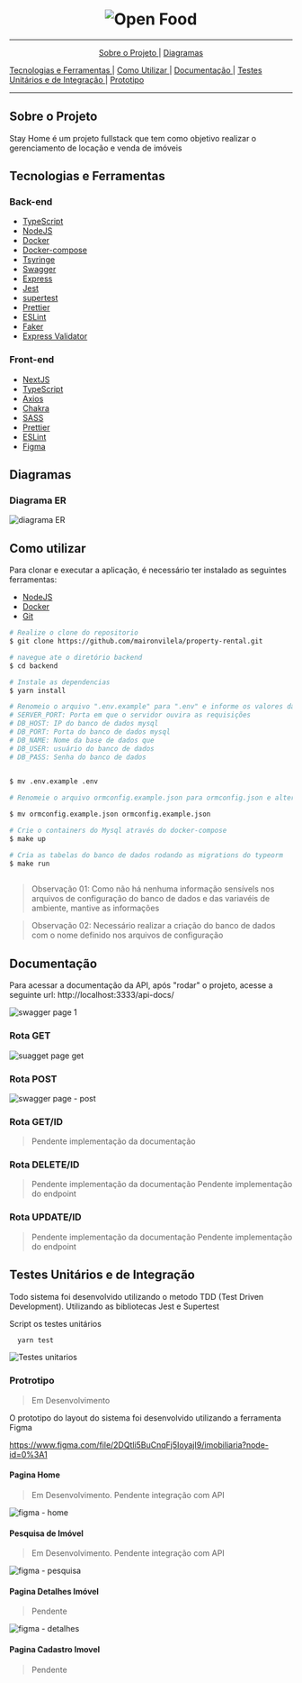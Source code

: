 <h1 align="center">
    <img alt="Open Food" src="https://user-images.githubusercontent.com/4884154/140832989-a3163f52-e0b3-41b5-a9f1-257c294a191d.jpg" />
    <br>
 </h1>
<hr>

<p align="center">
  <a href="#sobre-o-projeto">Sobre o Projeto </a>|  
    <a href="#diagramas">Diagramas </a>

  <a href="#tecnologias-e-ferramentas">Tecnologias e Ferramentas </a>|
   <a href="#como-utilizar">Como Utilizar </a>|
  <a href="#documentação">Documentação </a>|
  <a href="#testes-unitários-e-de-integração">Testes Unitários e de Integração </a>|
  <a href="#protrotipo">Prototipo </a>

  <hr>
 </p>

 ## Sobre o Projeto

Stay Home é um projeto fullstack que tem como objetivo realizar o gerenciamento de locação e venda de imóveis

## Tecnologias e Ferramentas

### Back-end
 
 - [TypeScript](https://www.typescriptlang.org/) 
 - [NodeJS](https://nodejs.org/en/)
 - [Docker](https://www.docker.com/)
 - [Docker-compose](https://github.com/docker/compose)
 - [Tsyringe](https://www.npmjs.com/package/tsyringe)
 - [Swagger](https://swagger.io/)
 - [Express](https://expressjs.com/pt-br/)
 - [Jest](https://jestjs.io/pt-BR/)
 - [supertest](https://www.npmjs.com/package/supertest)
 - [Prettier](https://prettier.io/)
 - [ESLint](https://eslint.org/)
 - [Faker](https://www.npmjs.com/package/faker/)
 - [Express Validator](https://express-validator.github.io/docs/)



### Front-end

 - [NextJS](https://nextjs.org)
  - [TypeScript](https://www.typescriptlang.org/)
 - [Axios](https://github.com/axios/axios)
 - [Chakra](https://chakra-ui.com)
 - [SASS](https://sass-lang.com)
 - [Prettier](https://prettier.io/)
 - [ESLint](https://eslint.org/)
 - [Figma](https://www.figma.com/file/2DQtli5BuCnqFj5IoyajI9/imobiliaria?node-id=0%3A1)

 ## Diagramas 

 ### Diagrama ER

 ![diagrama ER](https://user-images.githubusercontent.com/4884154/140836985-6fc2a790-b6dc-428a-8b47-e8479150e06f.png)

 ## Como utilizar

Para clonar e executar a aplicação, é necessário ter instalado as seguintes ferramentas:
- [NodeJS](https://nodejs.org/en/)
- [Docker](https://www.docker.com/)
- [Git](https://git-scm.com/)

```bash
# Realize o clone do repositorio
$ git clone https://github.com/maironvilela/property-rental.git

# navegue ate o diretório backend
$ cd backend

# Instale as dependencias
$ yarn install

# Renomeio o arquivo ".env.example" para ".env" e informe os valores das variaveis de ambiente:
# SERVER_PORT: Porta em que o servidor ouvira as requisições
# DB_HOST: IP do banco de dados mysql
# DB_PORT: Porta do banco de dados mysql
# DB_NAME: Nome da base de dados que 
# DB_USER: usuário do banco de dados
# DB_PASS: Senha do banco de dados
 

$ mv .env.example .env

# Renomeie o arquivo ormconfig.example.json para ormconfig.json e altere as informações de acesso ao banco de dados se necessário

$ mv ormconfig.example.json ormconfig.example.json

# Crie o containers do Mysql através do docker-compose
$ make up

# Cria as tabelas do banco de dados rodando as migrations do typeorm
$ make run
 
```

> Observação 01: Como não há nenhuma informação sensívels nos arquivos de configuração do banco de dados e das variavéis de ambiente, mantive as informações 

> Observação 02: Necessário realizar a criação do banco de dados com o nome definido nos arquivos de configuração


## Documentação
Para acessar a documentação da API, após "rodar" o projeto, acesse a seguinte url: http://localhost:3333/api-docs/

![swagger page 1](https://user-images.githubusercontent.com/4884154/140834970-361f0f31-7b68-4fa8-a302-fea19ce267ba.png)


### Rota GET
![suagget page get](https://user-images.githubusercontent.com/4884154/140835071-00747a46-4dcc-4f87-9c03-8396614566e5.png)

### Rota POST
![swagger page - post](https://user-images.githubusercontent.com/4884154/140835144-ca85359d-1961-4e68-a8f8-0a960deca22c.png)

### Rota GET/ID
> Pendente implementação da documentação
### Rota DELETE/ID
> Pendente implementação da documentação
> Pendente implementação do endpoint

### Rota UPDATE/ID
> Pendente implementação da documentação
> Pendente implementação do endpoint


## Testes Unitários e de Integração

Todo sistema foi desenvolvido utilizando o metodo TDD (Test Driven Development). Utilizando as bibliotecas Jest e Supertest

Script os testes unitários 

```bash
  yarn test
````


![Testes unitarios](https://user-images.githubusercontent.com/4884154/140837278-e9ae51fa-6b10-4853-bc14-7dd6aa283c04.png)


### Protrotipo
> Em Desenvolvimento

O prototipo do layout do sistema foi desenvolvido utilizando a ferramenta Figma

https://www.figma.com/file/2DQtli5BuCnqFj5IoyajI9/imobiliaria?node-id=0%3A1


 #### Pagina Home
 > Em Desenvolvimento.
 > Pendente integração com API

 ![figma - home](https://user-images.githubusercontent.com/4884154/140838269-52e9604d-70e0-4118-b97a-6b253abc1aad.png)

  ####  Pesquisa de Imóvel
  > Em Desenvolvimento.
  > Pendente integração com API

![figma - pesquisa](https://user-images.githubusercontent.com/4884154/140838430-888c1efe-b7af-4d2b-9f6c-fb6669ea77b8.png)


#### Pagina Detalhes Imóvel 
> Pendente

![figma - detalhes](https://user-images.githubusercontent.com/4884154/140838496-dec19863-c4cb-4e8c-b539-945683bf3fcc.png)

#### Pagina Cadastro Imovel 
> Pendente

 


 

 